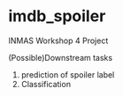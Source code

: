 # imdb_spoiler

INMAS Workshop 4 Project


(Possible)Downstream tasks

1. prediction of spoiler label
2. Classification
